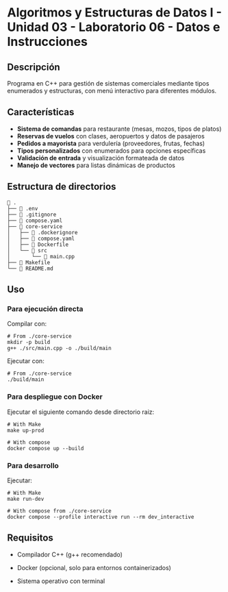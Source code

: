 # Algoritmos y Estructuras de Datos I - Unidad 03 - Laboratorio 06 - Datos e Instrucciones

## Descripción

Programa en C++ para gestión de sistemas comerciales mediante tipos enumerados y estructuras, con menú interactivo para diferentes módulos.

## Características

- **Sistema de comandas** para restaurante (mesas, mozos, tipos de platos)  
- **Reservas de vuelos** con clases, aeropuertos y datos de pasajeros  
- **Pedidos a mayorista** para verdulería (proveedores, frutas, fechas)  
- **Tipos personalizados** con enumerados para opciones específicas  
- **Validación de entrada** y visualización formateada de datos  
- **Manejo de vectores** para listas dinámicas de productos  

## Estructura de directorios

```shell
 .
├──  .env
├──  .gitignore
├──  compose.yaml
├──  core-service
│   ├──  .dockerignore
│   ├──  compose.yaml
│   ├──  Dockerfile
│   └── 󱧼 src
│       └──  main.cpp
├──  Makefile
└──  README.md
```

## Uso

### Para ejecución directa

Compilar con:

```shell
# From ./core-service
mkdir -p build
g++ ./src/main.cpp -o ./build/main
```

Ejecutar con:

```shell
# From ./core-service
./build/main
```

### Para despliegue con Docker

Ejecutar el siguiente comando desde directorio raiz:

```shell
# With Make
make up-prod

# With compose
docker compose up --build
```

### Para desarrollo

Ejecutar:

```shell
# With Make
make run-dev

# With compose from ./core-service
docker compose --profile interactive run --rm dev_interactive
```

## Requisitos

- Compilador C++ (g++ recomendado)

- Docker (opcional, solo para entornos containerizados)

- Sistema operativo con terminal
